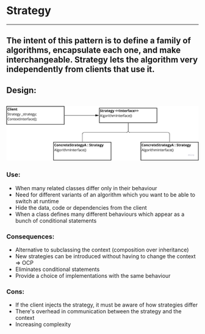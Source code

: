 # Strategy

---
## The intent of this pattern is to define a family of algorithms, encapsulate each one, and make interchangeable. Strategy lets the algorithm very independently from clients that use it.

## Design:
![img.png](img.png)
---
### Use:
- When many related classes differ only in their behaviour
- Need for different variants of an algorithm which you want to be able to switch at runtime
- Hide the data, code or dependencies from the client
- When a class defines many different behaviours which appear as a bunch of conditional statements

### Consequences:
- Alternative to subclassing the context (composition over inheritance)
- New strategies can be introduced without having to change the context => OCP
- Eliminates conditional statements
- Provide a choice of implementations with the same behaviour

### Cons:
- If the client injects the strategy, it must be aware of how strategies differ
- There's overhead in communication between the strategy and the context
- Increasing complexity